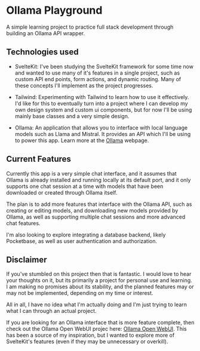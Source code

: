 # Ollama Playground

A simple learning project to practice full stack development through building an Ollama API wrapper.

## Technologies used

- SvelteKit: I've been studying the SvelteKit framework for some time now and wanted to use many of it's features in a single project, such as custom API end points, form actions, and dynamic routing. Many of these concepts I'll implement as the project progresses.

- Tailwind: Experimenting with Tailwind to learn how to use it effectively. I'd like for this to eventually turn into a project where I can develop my own design system and custom ui components, but for now I'll be using mainly base classes and a very simple design.

- Ollama: An application that allows you to interface with local language models such as Llama and Mistral. It provides an API which I'll be using to power this app. Learn more at the [Ollama](https://ollama.com/) webpage.

## Current Features

Currently this app is a very simple chat interface, and it assumes that Ollama is already installed and running locally at its default port, and it only supports one chat session at a time with models that have been downloaded or created through Ollama itself.

The plan is to add more features that interface with the Ollama API, such as creating or editing models, and downloading new models provided by Ollama, as well as supporting multiple chat sessions and more advanced chat features.

I'm also looking to explore integrating a database backend, likely Pocketbase, as well as user authentication and authorization.

## Disclaimer

If you've stumbled on this project then that is fantastic. I would love to hear your thoughts on it, but its primarily a project for personal use and learning. I am making no promises about its stability, and the planned features may or may not be implemented, depending on my time or interest.

All in all, I have no idea what I'm actually doing and I'm just trying to learn what I can through an actual project.

If you are looking for an Ollama interface that is more feature complete, then check out the Ollama Open WebUI projec here: [Ollama Open WebUI](https://github.com/open-webui/open-webui). This has been a source of my inspiration, but I wanted to explore more of SvelteKit's features (even if they may be unnecessary or overkill).
